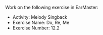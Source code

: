 Work on the following exercise in EarMaster:
- Activity: Melody Singback
- Exercise Name: Do, Re, Me
- Exercise Number: 12.2
